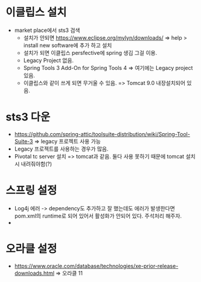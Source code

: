# 이클립스 설치
- market place에서 sts3 검색
  - 설치가 안되면 https://www.eclipse.org/mylyn/downloads/ => help > install new software에 추가 하고 설치
  - 설치가 되면 이클립스 persfective에 spring 생김 그걸 이용.
  - Legacy Project 없음.
  - Spring Tools 3 Add-On for Spring Tools 4 => 여기에는 Legacy project 있음.
  - 이클립스와 같이 쓰게 되면 무거울 수 있음. => Tomcat 9.0 내장설치되어 있음.
  
 # sts3 다운
  - https://github.com/spring-attic/toolsuite-distribution/wiki/Spring-Tool-Suite-3 => legacy 프로젝트 사용 가능
  - Legacy 프로젝트를 사용하는 경우가 많음. 
  - Pivotal tc server 설치 => tomcat과 같음. 둘다 사용 못하기 때문에 tomcat 설치시 내려줘야함(?)
 
 # 스프링 설정
  - Log4j 에러 -> dependency도 추가하고 잘 했는데도 에러가 발생한다면 pom.xml의 <scope>runtime</scope>로 되어 있어서 활성화가 안되어 있다. 주석처리 해주자.
  - <!-- <scope>runtime</scope> -->
 # 오라클 설정
  - https://www.oracle.com/database/technologies/xe-prior-release-downloads.html => 오라클 11
